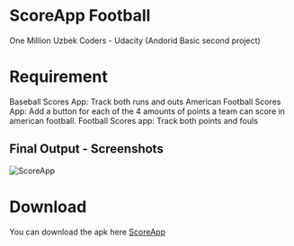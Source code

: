 # ScoreApp Football
One Million Uzbek Coders - Udacity (Andorid Basic second project)


# Requirement
Baseball Scores App: Track both runs and outs
American Football Scores App: Add a button for each of the 4 amounts of points a team can score in american football.
Football Scores app: Track both points and fouls

## Final Output - Screenshots
![ScoreApp](file/screen)  


# Download
You can download the apk here [ScoreApp](file/app-debug)


